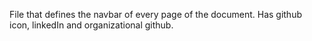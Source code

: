 
File that defines the navbar of every page of the document.
Has github icon, linkedIn and organizational github.